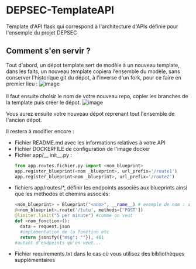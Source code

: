 # DEPSEC-TemplateAPI
Template d'API flask qui correspond à l'architecture d'APIs définie pour l'ensemple du projet DEPSEC

## Comment s'en servir ? 
Tout d'abord, un dépot template sert de modèle à un nouveau template, dans les faits, un nouveau template copiera l'ensemble du modèle, sans conserver l'historique git du dépot, à l'inverse d'un fork, pour ce faire en premier lieu :
![image](https://github.com/user-attachments/assets/ba4ed3c8-360a-4582-8e36-26ebc39f6748)
<br></br>
Il faut ensuite choisir le nom de votre nouveau repo,  copier les branches de la template puis créer le dépot.
![image](https://github.com/user-attachments/assets/f8d44895-9f8a-40ce-b4fa-72e30ad0b8bf)

Vous aurez ensuite votre nouveau dépot reprenant tout l'ensemble de l'ancien dépot. 

Il restera à modifier encore : 
- Fichier README.md avec les informations relatives à votre API
- Fichier DOCKERFILE de configuration de l'image docker
- Fichier app/__ init__.py :
  ```python
  from app.routes.fichier.py import <nom_blueprint>
  app.register_blueprint(<nom _blueprint>, url_prefix='/route1')
  app.register_blueprint<nom _blueprint>, url_prefix='/route2')
  ```
- fichiers app/routes/*, définir les endpoints associés aux blueprints ainsi que les méthodes et chemins associés:
  ```python
  <nom_blueprint> = Blueprint("<nom>", __name__) # exemple de nom : users / auth
  @<nom_blueprint>.route('/tutu', methods=['POST'])
  @limiter.limit("5 per minute") #comme on veut
  def <nom_fonction>():
    data = request.json
    #implémentation de la fonction etc
    return jsonify({"msg": ""}), 401
  #autant d'endpoints qu'on veut...
  ```
- Fichier requirements.txt dans le cas où vous utilisez des bibliothèques supplémentaires
